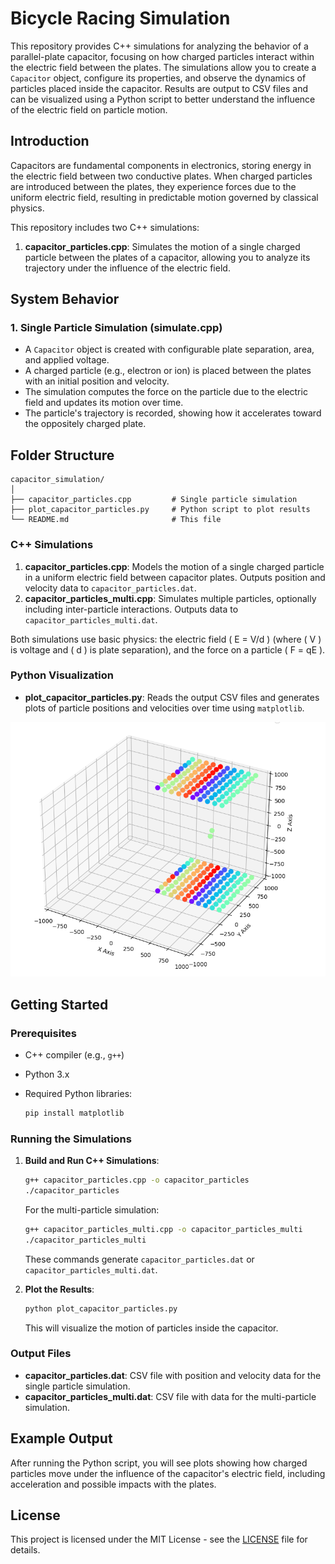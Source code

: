 # Bicycle Racing Simulation
This repository provides C++ simulations for analyzing the behavior of a parallel-plate capacitor, focusing on how charged particles interact within the electric field between the plates. The simulations allow you to create a `Capacitor` object, configure its properties, and observe the dynamics of particles placed inside the capacitor. Results are output to CSV files and can be visualized using a Python script to better understand the influence of the electric field on particle motion.

## Introduction

Capacitors are fundamental components in electronics, storing energy in the electric field between two conductive plates. When charged particles are introduced between the plates, they experience forces due to the uniform electric field, resulting in predictable motion governed by classical physics.

This repository includes two C++ simulations:

1. **capacitor_particles.cpp**: Simulates the motion of a single charged particle between the plates of a capacitor, allowing you to analyze its trajectory under the influence of the electric field.

## System Behavior

### 1. **Single Particle Simulation (simulate.cpp)**

- A `Capacitor` object is created with configurable plate separation, area, and applied voltage.
- A charged particle (e.g., electron or ion) is placed between the plates with an initial position and velocity.
- The simulation computes the force on the particle due to the electric field and updates its motion over time.
- The particle's trajectory is recorded, showing how it accelerates toward the oppositely charged plate.

## Folder Structure

```
capacitor_simulation/
│
├── capacitor_particles.cpp         # Single particle simulation
├── plot_capacitor_particles.py     # Python script to plot results
└── README.md                       # This file
```

### C++ Simulations

1. **capacitor_particles.cpp**: Models the motion of a single charged particle in a uniform electric field between capacitor plates. Outputs position and velocity data to `capacitor_particles.dat`.
2. **capacitor_particles_multi.cpp**: Simulates multiple particles, optionally including inter-particle interactions. Outputs data to `capacitor_particles_multi.dat`.

Both simulations use basic physics: the electric field \( E = V/d \) (where \( V \) is voltage and \( d \) is plate separation), and the force on a particle \( F = qE \).

### Python Visualization

- **plot_capacitor_particles.py**: Reads the output CSV files and generates plots of particle positions and velocities over time using `matplotlib`.

![Image](image1.png)


## Getting Started

### Prerequisites

- C++ compiler (e.g., `g++`)
- Python 3.x
- Required Python libraries:

    ```bash
    pip install matplotlib
    ```

### Running the Simulations

1. **Build and Run C++ Simulations**:

     ```bash
     g++ capacitor_particles.cpp -o capacitor_particles
     ./capacitor_particles
     ```

     For the multi-particle simulation:

     ```bash
     g++ capacitor_particles_multi.cpp -o capacitor_particles_multi
     ./capacitor_particles_multi
     ```

     These commands generate `capacitor_particles.dat` or `capacitor_particles_multi.dat`.

2. **Plot the Results**:

     ```bash
     python plot_capacitor_particles.py
     ```

     This will visualize the motion of particles inside the capacitor.

### Output Files

- **capacitor_particles.dat**: CSV file with position and velocity data for the single particle simulation.
- **capacitor_particles_multi.dat**: CSV file with data for the multi-particle simulation.

## Example Output

After running the Python script, you will see plots showing how charged particles move under the influence of the capacitor's electric field, including acceleration and possible impacts with the plates.

## License

This project is licensed under the MIT License - see the [LICENSE](LICENSE) file for details.
